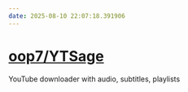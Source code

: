 ```yaml
---
date: 2025-08-10 22:07:18.391906
---
```


# [oop7/YTSage](https://github.com/oop7/YTSage)

YouTube downloader with audio, subtitles, playlists